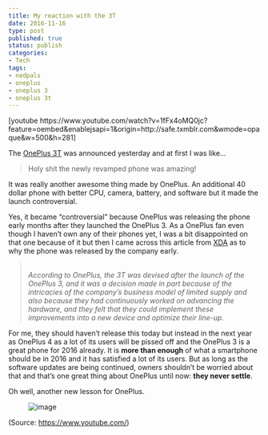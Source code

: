 ```yaml
---
title: My reaction with the 3T
date: 2016-11-16
type: post
published: true
status: publish
categories:
- Tech
tags:
- nedpals
- oneplus
- oneplus 3
- oneplus 3t
---
```

<p>[youtube https://www.youtube.com/watch?v=1fFx4oMQ0jc?feature=oembed&amp;enablejsapi=1&amp;origin=http://safe.txmblr.com&amp;wmode=opaque&amp;w=500&amp;h=281]</p>
<p>The <a href="https://oneplus.net/3t">OnePlus 3T</a> was announced yesterday and at first I was like…</p>
<blockquote><p>
Holy shit the newly revamped phone was amazing!</p></blockquote>
<p>It was really another awesome thing made by OnePlus. An additional 40 dollar phone with better CPU, camera, battery, and software but it made the launch controversial.&nbsp;</p>
<p>Yes, it became “controversial” because OnePlus was releasing the phone early months after they launched the OnePlus 3. As a OnePlus fan even though I haven’t own any of their phones yet, I was a bit disappointed on that one because of it but then I came across this article from <a href="http://www.xda-developers.com/exclusive-the-philosophy-behind-the-op3t-why-oneplus-released-this-device-and-what-it-means-for-the-future-of-your-oneplus-3/">XDA</a> as to why the phone was released by the company early.</p>
<blockquote><p><i></i></p>
<p><i><br />
</i><i>According to OnePlus, the 3T was devised after the launch of the OnePlus 3, and it was a decision made in part because of the intricacies of the company’s business model of limited supply and also because they had continuously worked on advancing the hardware, and they felt that they could implement these improvements into a new device and optimize their line-up.&nbsp;</i></p></blockquote>
<p>For me, they should haven’t release this today but instead in the next year as OnePlus 4 as a lot of its users will be pissed off and the OnePlus 3 is a great phone for 2016 already. It is <b>more than enough </b>of what a smartphone should be in 2016 and it has satisfied a lot of its users. But as long as the software updates are being continued, owners shouldn’t be worried about that and that’s one great thing about OnePlus until now: <b>they never settle</b>.</p>
<p>Oh well, another new lesson for OnePlus.</p>
<figure class="tmblr-full"><img src="/images/uploads/tumblr_inline_ograzkGytg1uz3jh6_500.gif" alt="image" /></figure>
<p class="attribution">(<span>Source:</span> <a href="https://www.youtube.com/">https://www.youtube.com/</a>)</p>
